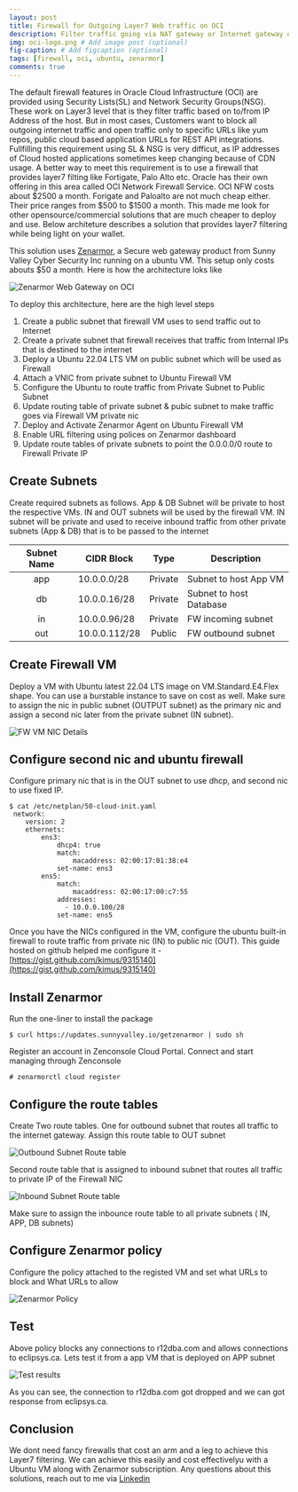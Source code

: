 ```yaml
---
layout: post
title: Firewall for Outgoing Layer7 Web traffic on OCI
description: Filter traffic going via NAT gateway or Internet gateway on OCI
img: oci-logo.png # Add image post (optional)
fig-caption: # Add figcaption (optional)
tags: [firewall, oci, ubuntu, zenarmor]
comments: true
---
```


The default firewall features in Oracle Cloud Infrastructure (OCI) are provided using Security Lists(SL) and Network Security Groups(NSG). These work on Layer3 level that is they filter traffic based on to/from IP Address of the host. But in most cases, Customers want to block all outgoing internet traffic and open traffic only to specific URLs like yum repos, public cloud based application URLs for REST API integrations. Fullfilling this requirement using SL & NSG is very difficut, as IP addresses of Cloud hosted applications sometimes keep changing because of CDN usage. A better way to meet this requirement is to use a firewall that provides layer7 filting like Fortigate, Palo Alto etc. Oracle has their own offering in this area called OCI Network Firewall Service. OCI NFW costs about $2500 a month. Forigate and Paloalto are not much cheap either. Their price ranges from $500 to $1500 a month. This made me look for other opensource/commercial solutions that are much cheaper to deploy and use. Below architeture describes a solution that provides layer7 filtering while being light on your wallet. 

This solution uses [Zenarmor](https://www.zenarmor.com/zenarmor-secure-web-gateway), a Secure web gateway product from Sunny Valley Cyber Security Inc running on a ubuntu VM. This setup only costs abouts $50 a month. Here is how the architecture loks like

![Zenarmor Web Gateway on OCI]({{site.baseurl}}/assets/img/oci-zenarmor-nfw.png)


To deploy this architecture, here are the high level steps

1) Create a public subnet that firewall VM uses to send traffic out to Internet
2) Create a private subnet that firewall receives that traffic from Internal IPs that is destined to the internet
3) Deploy a Ubuntu 22.04 LTS VM on public subnet which will be used as Firewall 
4) Attach a VNIC from private subnet to Ubuntu Firewall VM
5) Configure the Ubuntu to route traffic from Private Subnet to Public Subnet
6) Update routing table of private subnet & pubic subnet to make traffic goes via Firewall VM private nic
6) Deploy and Activate Zenarmor Agent on Ubuntu Firewall VM
7) Enable URL filtering using polices on Zenarmor dashboard
8) Update route tables of private subnets to point the 0.0.0.0/0 route to Firewall Private IP 


## Create Subnets

Create required subnets as follows. App & DB Subnet will be private to host the respective VMs. IN and OUT subnets will be used by the firewall VM. IN subnet will be private and used to receive inbound traffic from other private subnets (App & DB) that is to be passed to the internet

|**Subnet Name**|**CIDR Block**|**Type**|**Description**|
|:-----------:|----------|:----------:|-----------|
|app|10.0.0.0/28|Private|Subnet to host App VM|
|db|10.0.0.16/28|Private|Subnet to host Database|
|in|10.0.0.96/28|Private|FW incoming subnet|
|out|10.0.0.112/28|Public|FW outbound subnet|

## Create Firewall VM

Deploy a VM with Ubuntu latest 22.04 LTS image on VM.Standard.E4.Flex shape. You can use a burstable instance to save on cost as well. Make sure to assign the nic in public subnet (OUTPUT subnet) as the primary nic and assign a second nic later from the private subnet (IN subnet). 

![FW VM NIC Details]({{site.baseurl}}/assets/img/oci-fw-img1.png)


## Configure second nic and ubuntu firewall

Configure primary nic that is in the OUT subnet to use dhcp, and second nic to use fixed IP.

```
$ cat /etc/netplan/50-cloud-init.yaml
 network:
    version: 2
    ethernets:
        ens3:
            dhcp4: true
            match:
                macaddress: 02:00:17:01:38:e4
            set-name: ens3
        ens5:
            match:
                macaddress: 02:00:17:00:c7:55
            addresses:
              - 10.0.0.100/28
            set-name: ens5
```

Once you have the NICs configured in the VM, configure the ubuntu built-in firewall to route traffic from private nic (IN) to public nic (OUT). This guide hosted on github helped me configure it - [https://gist.github.com/kimus/9315140](https://gist.github.com/kimus/9315140)

## Install Zenarmor

Run the one-liner to install the package
```
$ curl https://updates.sunnyvalley.io/getzenarmor | sudo sh
```

Register an account in Zenconsole Cloud Portal. Connect and start managing through Zenconsole
```
# zenarmorctl cloud register
```

## Configure the route tables

Create Two route tables. One for outbound subnet that routes all traffic to the internet gateway. Assign this route table to OUT subnet

![Outbound Subnet Route table]({{site.baseurl}}/assets/img/oci-fw-img2.png)

Second route table that is assigned to inbound subnet that routes all traffic to private IP of the Firewall NIC 

![Inbound Subnet Route table]({{site.baseurl}}/assets/img/oci-fw-img3.png)

Make sure to assign the inbounce route table to all private subnets ( IN, APP, DB subnets)

## Configure Zenarmor policy

Configure the policy attached to the registed VM and set what URLs to block and What URLs to allow

![Zenarmor Policy]({{site.baseurl}}/assets/img/oci-fw-img4.png)


## Test 

Above policy blocks any connections to r12dba.com and allows connections to eclipsys.ca. Lets test it from a app VM that is deployed on APP subnet

![Test results]({{site.baseurl}}/assets/img/oci-fw-img5.png)


As you can see, the connection to r12dba.com got dropped and we can got response from eclipsys.ca. 

## Conclusion

We dont need fancy firewalls that cost an arm and a leg to achieve this Layer7 filtering. We can achieve this easily and cost effectivelyu with a Ubuntu VM along with Zenarmor subscription. Any questions about this solutions, reach out to me via [Linkedin](https://linkedin.com/in/vasuballa)


